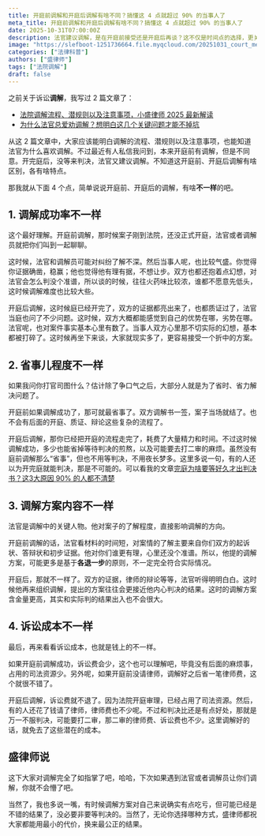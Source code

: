 ```yaml
---
title: 开庭前调解和开庭后调解有啥不同？搞懂这 4 点就超过 90% 的当事人了
meta_title: 开庭前调解和开庭后调解有啥不同？搞懂这 4 点就超过 90% 的当事人了
date: 2025-10-31T07:00:00Z
description: 法官建议调解，是在开庭前接受还是开庭后再谈？这不仅是时间点的选择，更关乎你的切身利益。本文深度解析“开庭前调解”与“开庭后调解”的四大核心区别，帮你做出最明智的决策。文章将为你揭示：为什么庭后调解的【成功率】更高？庭前和解如何最大化地节省你的【时间和诉讼成本】？法官在不同阶段提出的【调解方案】含金量有何不同，哪个更接近最终判决？以及，不同选择对诉讼费、律师费的影响。搞懂这背后的门道，你将能准确判断何时是调解的最佳时机，从而在诉讼中占据更有利的位置。
image: "https://slefboot-1251736664.file.myqcloud.com/20251031_court_mediation_time.webp"
categories: ["法律科普"]
authors: ["盛律师"]
tags: ["法院调解"]
draft: false
---
```


之前关于诉讼**调解**，我写过 2 篇文章了：

- [法院调解流程、潜规则以及注意事项，小盛律师 2025 最新解读](https://shenglvshi.cn/court_mediation)
- [为什么法官总爱劝调解？想明白这几个关键问题才能不掉坑](https://shenglvshi.cn/mediation_hidden_rules)

从这 2 篇文章中，大家应该能明白调解的流程、潜规则以及注意事项，也能知道法官为什么喜欢调解。不过最近有人私信我问到，本来开庭前有调解，但是不同意。开完庭后，没等来判决，法官又建议调解。不知道这开庭前、开庭后调解有啥区别，各有啥特点。

那我就从下面 4 个点，简单说说开庭前、开庭后的调解，有啥**不一样**的吧。

## 1. 调解成功率不一样

这个最好理解。开庭前调解，那时候案子刚到法院，还没正式开庭，法官或者调解员就把你们叫到一起聊聊。

这时候，法官和调解员可能对纠纷了解不深。然后当事人呢，也比较气盛。你觉得你证据确凿，稳赢；他也觉得他有理有据，不想让步。双方也都还抱着点幻想，对法官会怎么判没个准谱，所以谈的时候，往往火药味比较浓，谁都不愿意先低头，这时候调解难度也比较大些。

开庭后调解，这时候庭已经开完了，双方的证据都亮出来了，也都质证过了，法官当庭也问了不少问题。这时候，双方大概都能感觉到自己的优势在哪，劣势在哪。法官呢，也对案件事实基本心里有数了。当事人双方心里那不切实际的幻想，基本都被打碎了。这时候再坐下来谈，大家就现实多了，更容易接受一个折中的方案。

## 2. 省事儿程度不一样

如果我问你打官司图什么？估计除了争口气之后，大部分人就是为了省时、省力解决问题了。

开庭前如果调解成功了，那可就最省事了。双方调解书一签，案子当场就结了。也不会有后面的开庭、质证、辩论这些复杂的流程了。

开庭后调解，那你已经把开庭的流程走完了，耗费了大量精力和时间。不过这时候调解成功，多少也能省掉等待判决的煎熬，以及可能要去打二审的麻烦。虽然没有庭前调解那么“省事”，但也不用等判决，不用夜长梦多。这里多说一句，有的人还以为开完庭就能判决，那是不可能的。可以看我的文章[完庭为啥要等好久才出判决书？这3大原因 90% 的人都不清楚](https://shenglvshi.cn/how_long_judgment)

## 3. 调解方案内容不一样

法官是调解中的关键人物。他对案子的了解程度，直接影响调解的方向。

开庭前调解的话，法官看材料的时间短，对案情的了解主要来自你们双方的起诉状、答辩状和初步证据。他对你们谁更有理，心里还没个准谱。所以，他提的调解方案，可能更多是基于**各退一步**的原则，不一定完全符合实际情况。

开庭后，那就不一样了。双方的证据，律师的辩论等等，法官听得明明白白。这时候他再来组织调解，提出的方案往往会更接近他内心判决的结果。这时的调解方案含金量更高，其实和实际判的结果出入也不会很大。

## 4. 诉讼成本不一样

最后，再来看看诉讼成本，也就是钱上的不一样。

如果开庭前调解成功，诉讼费会少，这个也可以理解吧，毕竟没有后面的麻烦事，占用的司法资源少。另外呢，如果开庭前没请律师，调解好之后省一笔律师费，这个就很不错了。

开庭后调解，诉讼费就不退了。因为法院开庭审理，已经占用了司法资源。然后，有的人还花了钱请了律师，律师费也不少呢。不过和判决比还是有点好处，那就是万一不服判决，可能要打二审，那二审的律师费、诉讼费也不少。这里调解好的话，就免去了这些潜在的成本。

## 盛律师说

这下大家对调解完全了如指掌了吧，哈哈，下次如果遇到法官或者调解员让你们调解，你就不会懵了吧。

当然了，我也多说一嘴，有时候调解方案对自己来说确实有点吃亏，但可能已经是不错的结果了，没必要非要等判决的。当然了，无论你选择哪种方式，盛律师都祝大家都能用最小的代价，换来最公正的结果。